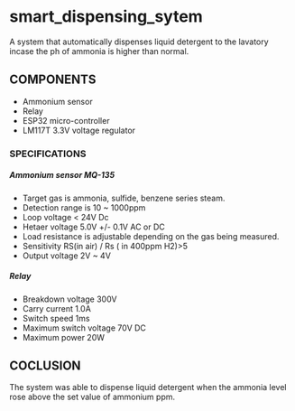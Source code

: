 # smart_dispensing_sytem
A system that automatically dispenses liquid detergent to the lavatory incase the ph of ammonia is higher than normal.

## COMPONENTS
 - Ammonium sensor
 - Relay
 - ESP32 micro-controller
 - LM117T  3.3V voltage regulator
 
 

### SPECIFICATIONS
##### Ammonium sensor MQ-135
 - Target gas is ammonia, sulfide, benzene series steam.
 - Detection range is 10 ~ 1000ppm
 - Loop voltage < 24V Dc
 - Hetaer voltage  5.0V +/- 0.1V AC or DC
 - Load resistance is adjustable depending on the gas being measured.
 - Sensitivity  RS(in air) / Rs ( in 400ppm H2)>5
 - Output voltage 2V ~ 4V
 
##### Relay
- Breakdown voltage 300V 
- Carry current 1.0A
- Switch speed 1ms
- Maximum switch voltage 70V DC
- Maximum power 20W


## COCLUSION
 The system was able to dispense liquid detergent when the ammonia level rose above the set value of ammonium ppm.

